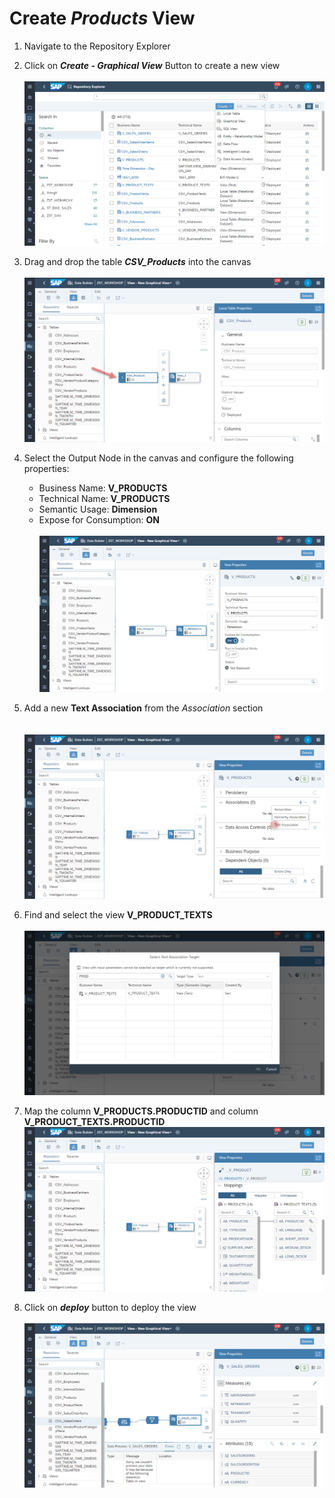# Create <i>Products</i> View


1. Navigate to the Repository Explorer
2. Click on <b><i>Create - Graphical View</i></b> Button to create a new view
   <br><br>![](/exercises/ex2/images/create_in_repository_explorer.png)
  
3. Drag and drop the table <b><i>CSV_Products</i></b> into the canvas
   <br><br>![](../images/create_products_dimension_01.png)
4. Select the Output Node in the canvas and configure the following properties:
    - Business Name: <b>V_PRODUCTS</b>
    - Technical Name: <b>V_PRODUCTS</b>
    - Semantic Usage: <b>Dimension</b>
    - Expose for Consumption: <b>ON</b>
    <br><br>![](/exercises/ex3/images/create_products_dimension_02.png)

5. Add a new <b>Text Association</b> from the <i>Association</i> section  
  <br><br>![](/exercises/ex3/images/create_products_dimension_04.png)

6. Find and select the view <b>V_PRODUCT_TEXTS</b>
  <br><br>![](/exercises/ex3/images/create_products_dimension_05.png)

7. Map the column <b>V_PRODUCTS.PRODUCTID</b> and column <b>V_PRODUCT_TEXTS.PRODUCTID</b>
  <br>![](/exercises/ex3/images/create_products_dimension_06.png)

8. Click on <b><i>deploy</i></b> button to deploy the view
  <br><br>![](../images/create_products_dimension_07.png)
